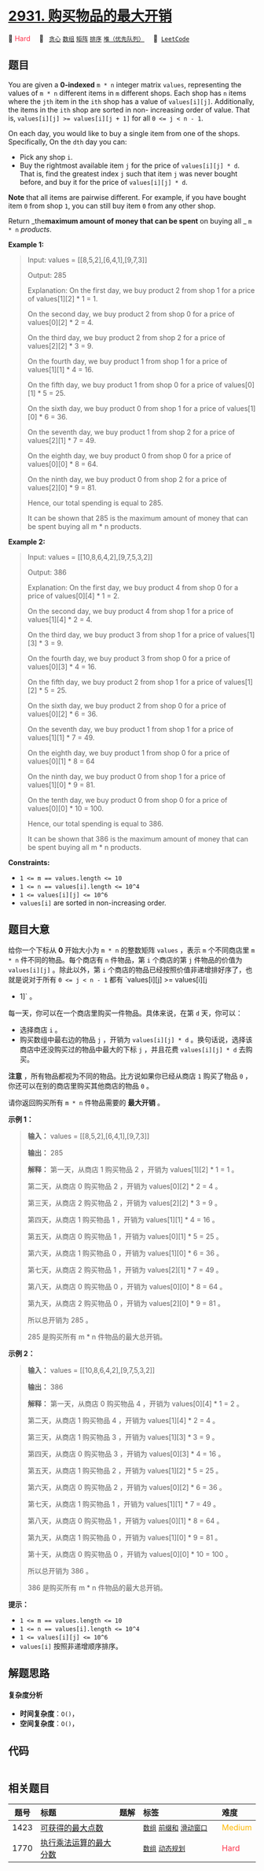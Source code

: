 # [2931. 购买物品的最大开销](https://leetcode.com/problems/maximum-spending-after-buying-items)

🔴 <font color=#ff334b>Hard</font>&emsp; 🔖&ensp; [`贪心`](/leetcode/outline/tag/greedy.md) [`数组`](/leetcode/outline/tag/array.md) [`矩阵`](/leetcode/outline/tag/matrix.md) [`排序`](/leetcode/outline/tag/sorting.md) [`堆（优先队列）`](/leetcode/outline/tag/heap-priority-queue.md)&emsp; 🔗&ensp;[`LeetCode`](https://leetcode.com/problems/maximum-spending-after-buying-items)

## 题目

You are given a **0-indexed** `m * n` integer matrix `values`, representing
the values of `m * n` different items in `m` different shops. Each shop has
`n` items where the `jth` item in the `ith` shop has a value of
`values[i][j]`. Additionally, the items in the `ith` shop are sorted in non-
increasing order of value. That is, `values[i][j] >= values[i][j + 1]` for all
`0 <= j < n - 1`.

On each day, you would like to buy a single item from one of the shops.
Specifically, On the `dth` day you can:

  * Pick any shop `i`.
  * Buy the rightmost available item `j` for the price of `values[i][j] * d`. That is, find the greatest index `j` such that item `j` was never bought before, and buy it for the price of `values[i][j] * d`.

**Note** that all items are pairwise different. For example, if you have
bought item `0` from shop `1`, you can still buy item `0` from any other shop.

Return _the**maximum amount of money that can be spent** on buying all _ `m *
n` _products_.



**Example 1:**

> Input: values = [[8,5,2],[6,4,1],[9,7,3]]
> 
> Output: 285
> 
> Explanation: On the first day, we buy product 2 from shop 1 for a price of values[1][2] * 1 = 1.
> 
> On the second day, we buy product 2 from shop 0 for a price of values[0][2] * 2 = 4.
> 
> On the third day, we buy product 2 from shop 2 for a price of values[2][2] * 3 = 9.
> 
> On the fourth day, we buy product 1 from shop 1 for a price of values[1][1] * 4 = 16.
> 
> On the fifth day, we buy product 1 from shop 0 for a price of values[0][1] * 5 = 25.
> 
> On the sixth day, we buy product 0 from shop 1 for a price of values[1][0] * 6 = 36.
> 
> On the seventh day, we buy product 1 from shop 2 for a price of values[2][1] * 7 = 49.
> 
> On the eighth day, we buy product 0 from shop 0 for a price of values[0][0] * 8 = 64.
> 
> On the ninth day, we buy product 0 from shop 2 for a price of values[2][0] * 9 = 81.
> 
> Hence, our total spending is equal to 285.
> 
> It can be shown that 285 is the maximum amount of money that can be spent buying all m * n products. 

**Example 2:**

> Input: values = [[10,8,6,4,2],[9,7,5,3,2]]
> 
> Output: 386
> 
> Explanation: On the first day, we buy product 4 from shop 0 for a price of values[0][4] * 1 = 2.
> 
> On the second day, we buy product 4 from shop 1 for a price of values[1][4] * 2 = 4.
> 
> On the third day, we buy product 3 from shop 1 for a price of values[1][3] * 3 = 9.
> 
> On the fourth day, we buy product 3 from shop 0 for a price of values[0][3] * 4 = 16.
> 
> On the fifth day, we buy product 2 from shop 1 for a price of values[1][2] * 5 = 25.
> 
> On the sixth day, we buy product 2 from shop 0 for a price of values[0][2] * 6 = 36.
> 
> On the seventh day, we buy product 1 from shop 1 for a price of values[1][1] * 7 = 49.
> 
> On the eighth day, we buy product 1 from shop 0 for a price of values[0][1] * 8 = 64
> 
> On the ninth day, we buy product 0 from shop 1 for a price of values[1][0] * 9 = 81.
> 
> On the tenth day, we buy product 0 from shop 0 for a price of values[0][0] * 10 = 100.
> 
> Hence, our total spending is equal to 386.
> 
> It can be shown that 386 is the maximum amount of money that can be spent buying all m * n products.

**Constraints:**

  * `1 <= m == values.length <= 10`
  * `1 <= n == values[i].length <= 10^4`
  * `1 <= values[i][j] <= 10^6`
  * `values[i]` are sorted in non-increasing order.


## 题目大意

给你一个下标从 **0**  开始大小为 `m * n` 的整数矩阵 `values` ，表示 `m` 个不同商店里 `m * n`
件不同的物品。每个商店有 `n` 件物品，第 `i` 个商店的第 `j` 件物品的价值为 `values[i][j]` 。除此以外，第 `i`
个商店的物品已经按照价值非递增排好序了，也就是说对于所有 `0 <= j < n - 1` 都有 `values[i][j] >= values[i][j
+ 1]` 。

每一天，你可以在一个商店里购买一件物品。具体来说，在第 `d` 天，你可以：

  * 选择商店 `i` 。
  * 购买数组中最右边的物品 `j` ，开销为 `values[i][j] * d` 。换句话说，选择该商店中还没购买过的物品中最大的下标 `j` ，并且花费 `values[i][j] * d` 去购买。

**注意** ，所有物品都视为不同的物品。比方说如果你已经从商店 `1` 购买了物品 `0` ，你还可以在别的商店里购买其他商店的物品 `0` 。

请你返回购买所有 `m * n` 件物品需要的 **最大开销**  。



**示例 1：**

> 
> 
> 
> 
> 
> **输入：** values = [[8,5,2],[6,4,1],[9,7,3]]
> 
> **输出：** 285
> 
> **解释：** 第一天，从商店 1 购买物品 2 ，开销为 values[1][2] * 1 = 1 。
> 
> 第二天，从商店 0 购买物品 2 ，开销为 values[0][2] * 2 = 4 。
> 
> 第三天，从商店 2 购买物品 2 ，开销为 values[2][2] * 3 = 9 。
> 
> 第四天，从商店 1 购买物品 1 ，开销为 values[1][1] * 4 = 16 。
> 
> 第五天，从商店 0 购买物品 1 ，开销为 values[0][1] * 5 = 25 。
> 
> 第六天，从商店 1 购买物品 0 ，开销为 values[1][0] * 6 = 36 。
> 
> 第七天，从商店 2 购买物品 1 ，开销为 values[2][1] * 7 = 49 。
> 
> 第八天，从商店 0 购买物品 0 ，开销为 values[0][0] * 8 = 64 。
> 
> 第九天，从商店 2 购买物品 0 ，开销为 values[2][0] * 9 = 81 。
> 
> 所以总开销为 285 。
> 
> 285 是购买所有 m * n 件物品的最大总开销。
> 
> 

**示例 2：**

> 
> 
> 
> 
> 
> **输入：** values = [[10,8,6,4,2],[9,7,5,3,2]]
> 
> **输出：** 386
> 
> **解释：** 第一天，从商店 0 购买物品 4 ，开销为 values[0][4] * 1 = 2 。
> 
> 第二天，从商店 1 购买物品 4 ，开销为 values[1][4] * 2 = 4 。
> 
> 第三天，从商店 1 购买物品 3 ，开销为 values[1][3] * 3 = 9 。
> 
> 第四天，从商店 0 购买物品 3 ，开销为 values[0][3] * 4 = 16 。
> 
> 第五天，从商店 1 购买物品 2 ，开销为 values[1][2] * 5 = 25 。
> 
> 第六天，从商店 0 购买物品 2 ，开销为 values[0][2] * 6 = 36 。
> 
> 第七天，从商店 1 购买物品 1 ，开销为 values[1][1] * 7 = 49 。
> 
> 第八天，从商店 0 购买物品 1 ，开销为 values[0][1] * 8 = 64 。
> 
> 第九天，从商店 1 购买物品 0 ，开销为 values[1][0] * 9 = 81 。
> 
> 第十天，从商店 0 购买物品 0 ，开销为 values[0][0] * 10 = 100 。
> 
> 所以总开销为 386 。
> 
> 386 是购买所有 m * n 件物品的最大总开销。
> 
> 



**提示：**

  * `1 <= m == values.length <= 10`
  * `1 <= n == values[i].length <= 10^4`
  * `1 <= values[i][j] <= 10^6`
  * `values[i]` 按照非递增顺序排序。


## 解题思路

#### 复杂度分析

- **时间复杂度**：`O()`，
- **空间复杂度**：`O()`，

## 代码

```javascript

```

## 相关题目

<!-- prettier-ignore -->
| 题号 | 标题 | 题解 | 标签 | 难度 |
| :------: | :------ | :------: | :------ | :------ |
| 1423 | [可获得的最大点数](https://leetcode.com/problems/maximum-points-you-can-obtain-from-cards) |  |  [`数组`](/leetcode/outline/tag/array.md) [`前缀和`](/leetcode/outline/tag/prefix-sum.md) [`滑动窗口`](/leetcode/outline/tag/sliding-window.md) | <font color=#ffb800>Medium</font> |
| 1770 | [执行乘法运算的最大分数](https://leetcode.com/problems/maximum-score-from-performing-multiplication-operations) |  |  [`数组`](/leetcode/outline/tag/array.md) [`动态规划`](/leetcode/outline/tag/dynamic-programming.md) | <font color=#ff334b>Hard</font> |

<style>
.blue {
    background-color: #096dd9;
    padding: 0.25rem 0.5rem;
    margin: 0;
    font-size: 0.85em;
    border-radius: 3px;
    color: white;
    font-weight: 500;
}
table th:first-of-type { width: 10%; }
table th:nth-of-type(2) { width: 35%; }
table th:nth-of-type(3) { width: 10%; }
table th:nth-of-type(4) { width: 35%; }
table th:nth-of-type(5) { width: 10%; }
</style>
